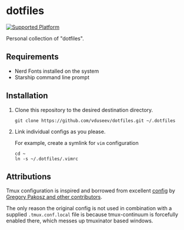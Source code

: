 # dotfiles

[![Supported Platform](https://img.shields.io/badge/platform-macos_linux-blue.svg)](https://shields.io/)

Personal collection of "dotfiles".

## Requirements

* Nerd Fonts installed on the system
* Starship command line prompt

## Installation

1. Clone this repository to the desired destination directory.

   ```shell
   git clone https://github.com/vduseev/dotfiles.git ~/.dotfiles
   ```

2. Link individual configs as you please.

   For example, create a symlink for `vim` configuration

   ```shell
   cd ~
   ln -s ~/.dotfiles/.vimrc
   ```

## Attributions

Tmux configuration is inspired and borrowed from excellent [config](https://github.com/gpakosz/.tmux) by
[Gregory Pakosz and other contributors](https://github.com/gpakosz/.tmux/graphs/contributors).

The only reason the original config is not used in combination with a supplied `.tmux.conf.local`
file is because tmux-continuum is forcefully enabled there, which messes up tmuxinator based windows.
